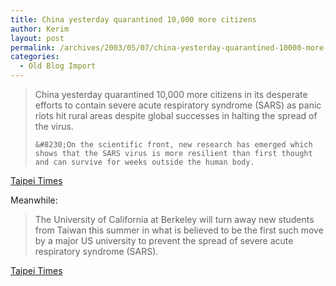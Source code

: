 ```yaml
---
title: China yesterday quarantined 10,000 more citizens
author: Kerim
layout: post
permalink: /archives/2003/05/07/china-yesterday-quarantined-10000-more-citizens/
categories:
  - Old Blog Import
---
```


>   China yesterday quarantined 10,000 more citizens in its desperate efforts to contain severe acute respiratory syndrome (SARS) as panic riots hit rural areas despite global successes in halting the spread of the virus.  
>   
>   
>     &#8230;On the scientific front, new research has emerged which shows that the SARS virus is more resilient than first thought and can survive for weeks outside the human body.
>   


<a href="http://www.taipeitimes.com/News/front/archives/2003/05/06/204836" onclick="_gaq.push(['_trackEvent', 'outbound-article', 'http://www.taipeitimes.com/News/front/archives/2003/05/06/204836', 'Taipei Times']);" >Taipei Times</a>

Meanwhile:


>   The University of California at Berkeley will turn away new students from Taiwan this summer in what is believed to be the first such move by a major US university to prevent the spread of severe acute respiratory syndrome (SARS).


<a href="http://www.taipeitimes.com/News/front/archives/2003/05/07/204957" onclick="_gaq.push(['_trackEvent', 'outbound-article', 'http://www.taipeitimes.com/News/front/archives/2003/05/07/204957', 'Taipei Times']);" >Taipei Times</a>


